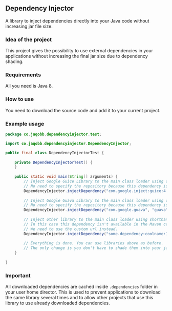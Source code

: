 ## Dependency Injector
A library to inject dependencies directly into your Java code without increasing jar file size.

### Idea of the project
This project gives the possibility to use external dependencies in your applications without increasing the final jar size due to dependency shading.

### Requirements
All you need is Java 8.

### How to use
You need to download the source code and add it to your current project.

### Example usage
```java
package co.jaqobb.dependencyinjector.test;

import co.jaqobb.dependencyinjector.DependencyInjector;

public final class DependencyInjectorTest {
    
    private DependencyInjectorTest() {
    }
    
    public static void main(String[] arguments) {
        // Inject Google Guice Library to the main class loader using shorthand notation.
        // No need to specify the repository because this dependency is available in the Maven central repository.
        DependencyInjector.injectDependency("com.google.inject:guice:4.0", this.getClass().getClassLoader());
        
        // Inject Google Guava Library to the main class loader using old notation.
        // No need to specify the repository because this dependency is available in the Maven central repository.
        DependencyInjector.injectDependency("com.google.guava", "guava", "19.0", this.getClass().getClassLoader());
        
        // Inject other library to the main class loader using shorthand notation.
        // In this case this dependency isn't available in the Maven central repository.
        // We need to use the custom url instead.
        DependencyInjector.injectDependency("some.dependency:coolname:1.2.3", "https://link.to.this.dependency.repository", this.getClass().getClassLoader());
        
        // Everything is done. You can use libraries above as before.
        // The only change is you don't have to shade them into your jar file.
    }
    
}
```

### Important
All downloaded dependencies are cached inside `.dependencies` folder in your user home director. This is used to prevent applications to download the same library several times and to allow other projects that use this library to use already downloaded dependencies.
